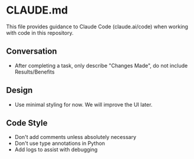 # CLAUDE.md

This file provides guidance to Claude Code (claude.ai/code) when working with code in this repository.

## Conversation

- After completing a task, only describe "Changes Made", do not include Results/Benefits

## Design

- Use minimal styling for now. We will improve the UI later.

## Code Style

- Don't add comments unless absolutely necessary
- Don't use type annotations in Python
- Add logs to assist with debugging

